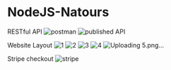 ﻿# NodeJS-Natours

RESTful API
![postman](https://github.com/haolam05/NodeJS-natours/assets/71291057/7e16d7e4-71a8-4b68-afa8-8ce1d7ca4c56)
![published API](https://github.com/haolam05/NodeJS-natours/assets/71291057/2086fc80-73d2-4d60-ba4d-91973d4ef458)

Website Layout
![1](https://github.com/haolam05/NodeJS-natours/assets/71291057/5d0cfb0b-9fcf-4fae-a332-0cb50b6203f6)
![2](https://github.com/haolam05/NodeJS-natours/assets/71291057/88484de9-d9ab-460b-a127-5471d67427ad)
![3](https://github.com/haolam05/NodeJS-natours/assets/71291057/728148dc-de56-4c08-9279-ad12c2f180cd)
![4](https://github.com/haolam05/NodeJS-natours/assets/71291057/9017f67c-4963-41ed-8898-5d4b8115de52)
![Uploading 5.png…]()

Stripe checkout
![stripe](https://github.com/haolam05/NodeJS-natours/assets/71291057/4f2afe51-f5d6-4d3b-89aa-4c54d2a44639)
